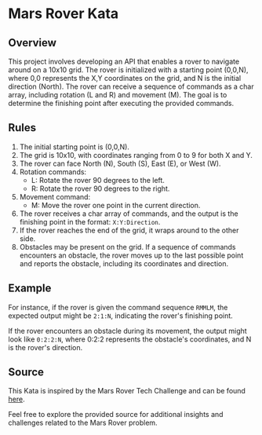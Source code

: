 # Mars Rover Kata

## Overview

This project involves developing an API that enables a rover to navigate around on a 10x10 grid. The rover is initialized with a starting point (0,0,N), where 0,0 represents the X,Y coordinates on the grid, and N is the initial direction (North). The rover can receive a sequence of commands as a char array, including rotation (L and R) and movement (M). The goal is to determine the finishing point after executing the provided commands.

## Rules

1. The initial starting point is (0,0,N).
2. The grid is 10x10, with coordinates ranging from 0 to 9 for both X and Y.
3. The rover can face North (N), South (S), East (E), or West (W).
4. Rotation commands: 
   - L: Rotate the rover 90 degrees to the left.
   - R: Rotate the rover 90 degrees to the right.
5. Movement command:
   - M: Move the rover one point in the current direction.
6. The rover receives a char array of commands, and the output is the finishing point in the format: `X:Y:Direction`.
7. If the rover reaches the end of the grid, it wraps around to the other side.
8. Obstacles may be present on the grid. If a sequence of commands encounters an obstacle, the rover moves up to the last possible point and reports the obstacle, including its coordinates and direction.

## Example

For instance, if the rover is given the command sequence `RMMLM`, the expected output might be `2:1:N`, indicating the rover's finishing point.

If the rover encounters an obstacle during its movement, the output might look like `0:2:2:N`, where 0:2:2 represents the obstacle's coordinates, and N is the rover's direction.

## Source

This Kata is inspired by the Mars Rover Tech Challenge and can be found [here](https://code.google.com/archive/p/marsrovertechchallenge/).

Feel free to explore the provided source for additional insights and challenges related to the Mars Rover problem.
